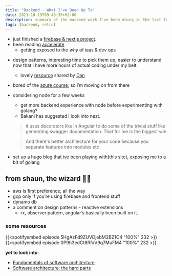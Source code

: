 ```yaml
---
title: "Backend - What I've Been Up To"
date: 2021-10-19T09:48:35+02:00
description: summary of the backend work I've been doing in the last few weeks
tags: [backend, retro]
---
```


- just finished a [firebase & nextjs project](/dataecho-retro).
- been reading [accelerate](https://www.amazon.com/Accelerate-Software-Performing-Technology-Organizations/dp/1942788339) 
    * getting exposed to the *why* of iaas & dev ops
* design patterns, interesting time to pick them up, easier to understand now that I have more hours of actual coding under my belt.
    * lovely [resource](https://youtube.com/playlist?list=PLrhzvIcii6GNjpARdnO4ueTUAVR9eMBpc) shared by [Dan](https://github.com/Thunder-Chief)
* bored of the [azure course](https://docs.microsoft.com/en-us/learn/certifications/azure-fundamentals/), so i’m moving on from there
* considering node for a few weeks
    * get more backend experience with node before experimenting with golang?
    * Bakani has suggested i look into nest. 
    
    > it uses decorators like in Angular to do some of the trivial stuff like generating swagger documentation. That for me is the biggest win 

    > And there's better architecture for your code because you separate features into modules etc 


* set up a hugo blog that ive been playing with(this site), exposing me to a bit of golang 

## from shaun, the wizard 🧙‍♂️
* aws is first preference, all the way
* gcp only if you’re using firebase and frontend stuff
* dynamo db 
* a comment on design patterns - reactive extensions 
  * rx, observer pattern, angular’s basically been built on it. 

### some resources
{{<spotifyembed episode 5HgAzFd9ZUVDjebM2BZ1C4 "100%" 232 >}}
{{<spotifyembed episode 0P9h3edCt6RfxV9q7MuFM4 "100%" 232 >}}

**yet to look into**:
- [Fundamentals of software architecture](https://www.oreilly.com/library/view/fundamentals-of-software/9781492043447/)
- [Software architecture: the hard parts](https://www.oreilly.com/library/view/software-architecture-the/9781492086888/)

